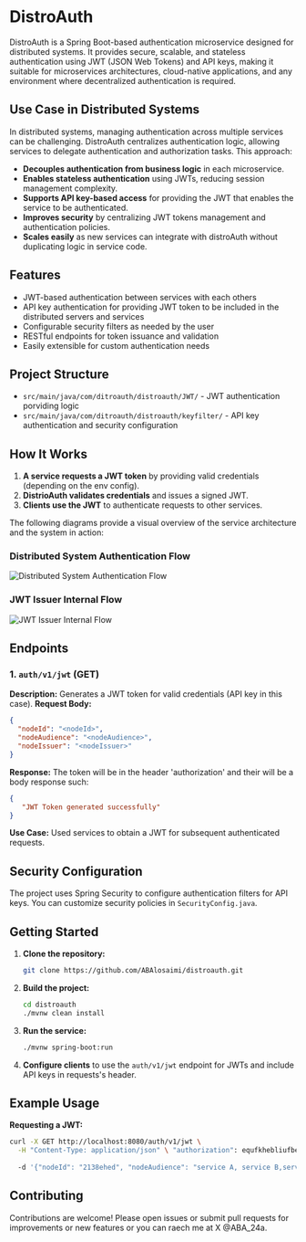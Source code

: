 # DistroAuth

DistroAuth is a Spring Boot-based authentication microservice designed for distributed systems. It provides secure, scalable, and stateless authentication using JWT (JSON Web Tokens) and API keys, making it suitable for microservices architectures, cloud-native applications, and any environment where decentralized authentication is required.

## Use Case in Distributed Systems

In distributed systems, managing authentication across multiple services can be challenging. DistroAuth centralizes authentication logic, allowing services to delegate authentication and authorization tasks. This approach:

- **Decouples authentication from business logic** in each microservice.
- **Enables stateless authentication** using JWTs, reducing session management complexity.
- **Supports API key-based access** for providing the JWT that enables the service to be authenticated.
- **Improves security** by centralizing JWT tokens management and authentication policies.
- **Scales easily** as new services can integrate with distroAuth without duplicating logic in service code.

## Features

- JWT-based authentication between services with each others 
- API key authentication for providing JWT token to be included in the distributed servers and services
- Configurable security filters as needed by the user 
- RESTful endpoints for token issuance and validation
- Easily extensible for custom authentication needs

## Project Structure

- `src/main/java/com/ditroauth/distroauth/JWT/` - JWT authentication porviding logic
- `src/main/java/com/ditroauth/distroauth/keyfilter/` - API key authentication and security configuration


## How It Works

1. **A service requests a JWT token** by providing valid credentials (depending on the env config).
2. **DistrioAuth validates credentials** and issues a signed JWT.
3. **Clients use the JWT** to authenticate requests to other services.

The following diagrams provide a visual overview of the service architecture and the system in action:

### Distributed System Authentication Flow
![Distributed System Authentication Flow](./distroauth/Diagrams/architecture1.jpg)

### JWT Issuer Internal Flow
![JWT Issuer Internal Flow](./distroauth/Diagrams/architecture2.jpg)


## Endpoints

### 1. `auth/v1/jwt` (GET)
**Description:** Generates a JWT token for valid credentials (API key in this case).
**Request Body:**
```json
{
  "nodeId": "<nodeId>",
  "nodeAudience": "<nodeAudience>",
  "nodeIssuer": "<nodeIssuer>"
}
```
**Response:**
The token will be in the header 'authorization' and their will be a body response such:
```json
{
   "JWT Token generated successfully"
}
```
**Use Case:** Used services to obtain a JWT for subsequent authenticated requests.

## Security Configuration

The project uses Spring Security to configure authentication filters for API keys. You can customize security policies in `SecurityConfig.java`.

## Getting Started

1. **Clone the repository:**
   ```bash
   git clone https://github.com/ABAlosaimi/distroauth.git 
   ```
2. **Build the project:**
   ```bash
   cd distroauth
   ./mvnw clean install
   ```
3. **Run the service:**
   ```bash
   ./mvnw spring-boot:run
   ```
4. **Configure clients** to use the `auth/v1/jwt` endpoint for JWTs and include API keys in requests's header.

## Example Usage

**Requesting a JWT:**
```bash
curl -X GET http://localhost:8080/auth/v1/jwt \
  -H "Content-Type: application/json" \ "authorization": equfkhebliufbe43r834r2389rhrui2b 
     
  -d '{"nodeId": "2138ehed", "nodeAudience": "service A, service B,service C, "nodeIssuer": "node X"}'
```

## Contributing

Contributions are welcome! Please open issues or submit pull requests for improvements or new features or you can raech me at X @ABA_24a.
